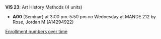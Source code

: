 **VIS 23**: Art History Methods (4 units)

- **A00** (Seminar) at 3:00 pm–5:50 pm on Wednesday at MANDE 212 by Rose, Jordan M (A14294922)

[Enrollment numbers over time](./VIS23.tsv)
